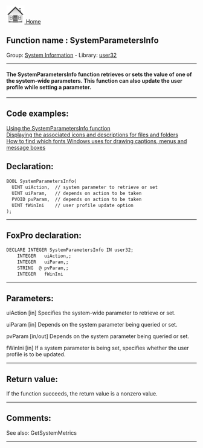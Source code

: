 [<img src="../../images/home.png"> Home ](https://github.com/VFPX/Win32API)  

## Function name : SystemParametersInfo
Group: [System Information](../../functions_group.md#System_Information)  -  Library: [user32](../../libraries.md#user32)  
***  


#### The SystemParametersInfo function retrieves or sets the value of one of the system-wide parameters. This function can also update the user profile while setting a parameter.
***  


## Code examples:
[Using the SystemParametersInfo function](../../samples/sample_283.md)  
[Displaying the associated icons and descriptions for files and folders](../../samples/sample_530.md)  
[How to find which fonts Windows uses for drawing captions, menus and message boxes](../../samples/sample_556.md)  

## Declaration:
```foxpro  
BOOL SystemParametersInfo(
  UINT uiAction,  // system parameter to retrieve or set
  UINT uiParam,   // depends on action to be taken
  PVOID pvParam,  // depends on action to be taken
  UINT fWinIni    // user profile update option
);  
```  
***  


## FoxPro declaration:
```foxpro  
DECLARE INTEGER SystemParametersInfo IN user32;
	INTEGER   uiAction,;
	INTEGER   uiParam,;
	STRING  @ pvParam,;
	INTEGER   fWinIni  
```  
***  


## Parameters:
uiAction 
[in] Specifies the system-wide parameter to retrieve or set.

uiParam 
[in] Depends on the system parameter being queried or set.

pvParam 
[in/out] Depends on the system parameter being queried or set. 

fWinIni 
[in] If a system parameter is being set, specifies whether the user profile is to be updated.  
***  


## Return value:
If the function succeeds, the return value is a nonzero value.  
***  


## Comments:
See also: GetSystemMetrics   
  
***  

